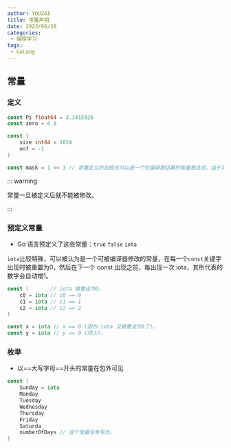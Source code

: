```yaml
---
author: YOUZAI
title: 常量声明
date: 2023/06/20
categories:
 - 编程学习
tags:
 - GoLang
---
```


## 常量

### 定义

```go
const Pi float64 = 3.1415926
const zero = 0.0

const (
    size int64 = 1024
    eof = -1
)

const mask = 1 << 3 // 常量定义的右值也可以是一个在编译期运算的常量表达式，由于常量的赋值是一个编译期行为，所以右值不能出现任何需要运行期才能得出结果的表达。
```

::: warning

常量一旦被定义后就不能被修改。

:::

### 预定义常量

* Go 语言预定义了这些常量：`true` `false` `iota`

`iota`比较特殊，可以被认为是一个可被编译器修改的常量，在每一个`const`关键字出现时被重置为0，然后在下一个 const 出现之前，每出现一次 iota，其所代表的数字会自动增1。

```go
const (		  // iota 被重设为0。
	c0 = iota // c0 == 0
 	c1 = iota // c1 == 1
    c2 = iota // c2 == 2
)

const x = iota // x == 0 (因为 iota 又被重设为0了)。
const y = iota // y == 0 (同上)。
```

### 枚举

* 以==大写字母==开头的常量在包外可见

```go
const (
	Sunday = iota 
    Monday
    Tuesday
    Wednesday
    Thursday
    Friday
    Saturda
	numberOfDays // 这个常量没有导出。
)
```
